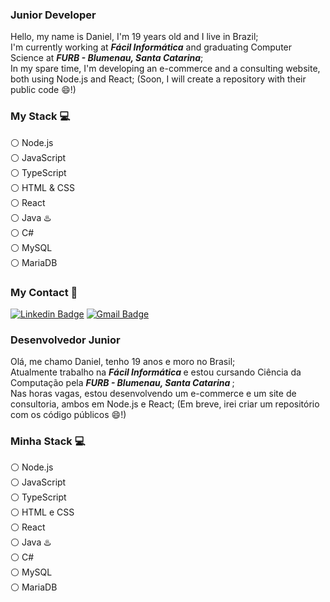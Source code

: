 ### Junior Developer

Hello, my name is Daniel, I'm 19 years old and I live in Brazil; <br>
I'm currently working at <b><i>Fácil Informática</i></b> and graduating Computer Science at <b><i>FURB - Blumenau, Santa Catarina</i></b>; <br>
In my spare time, I'm developing an e-commerce and a consulting website, both using Node.js and React; (Soon, I will create a repository with their public code :smile:!)

### My Stack :computer:

:white_circle: Node.js <br>
:white_circle: JavaScript <br>
:white_circle: TypeScript <br>
:white_circle: HTML & CSS <br>
:white_circle: React <br>
:white_circle: Java :hotsprings: <br>
:white_circle: C# <br>
:white_circle: MySQL <br>
:white_circle: MariaDB <br>

### My Contact :email:
[![Linkedin Badge](https://img.shields.io/badge/-ThiagoMarinho-blue?style=flat-square&logo=Linkedin&logoColor=white&link=https://www.linkedin.com/in/tgmarinho/)](https://www.linkedin.com/in/tgmarinho/)
[![Gmail Badge](https://img.shields.io/badge/-tgmarinho@gmail.com-c14438?style=flat-square&logo=Gmail&logoColor=white&link=mailto:tgmarinho@gmail.com)](mailto:tgmarinho@gmail.com)
	
### Desenvolvedor Junior

Olá, me chamo Daniel, tenho 19 anos e moro no Brasil; <br>
Atualmente trabalho na <b> <i> Fácil Informática </i> </b> e estou cursando Ciência da Computação pela <b> <i> FURB - Blumenau, Santa Catarina </i> </b>; <br>
Nas horas vagas, estou desenvolvendo um e-commerce e um site de consultoria, ambos em Node.js e React; (Em breve, irei criar um repositório com os código públicos :smile:!)

### Minha Stack :computer:

:white_circle: Node.js <br>
:white_circle: JavaScript <br>
:white_circle: TypeScript <br>
:white_circle: HTML e CSS <br>
:white_circle: React <br>
:white_circle: Java :hotsprings: <br>
:white_circle: C# <br>
:white_circle: MySQL <br>
:white_circle: MariaDB <br>
